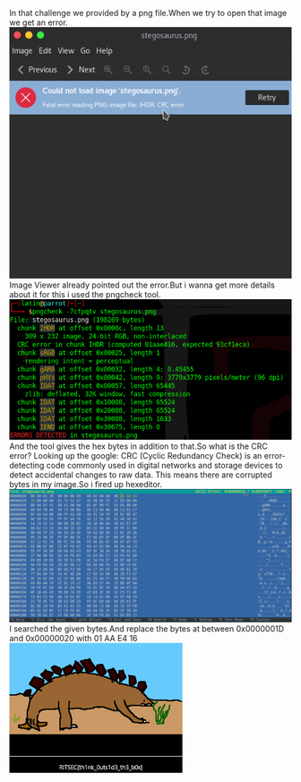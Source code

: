 In that challenge we provided by a png file.When we try to open that image we get an error.
<img src="stegosaurus_error.png">
Image Viewer already pointed out the error.But i wanna get more details about it for this i used the pngcheck tool.
<img src="pngcheck.png">
And the tool gives the hex bytes in addition to that.So what is the CRC error? Looking up the google:
CRC (Cyclic Redundancy Check) is an error-detecting code commonly used in digital networks and storage devices to detect accidental changes to raw data.
This means there are corrupted bytes in my image.So i fired up hexeditor.
<img src="hexeditor.png">
I searched the given bytes.And replace the bytes at between 0x0000001D and 0x00000020 with 01 AA E4 16
<img src="flag.png">
